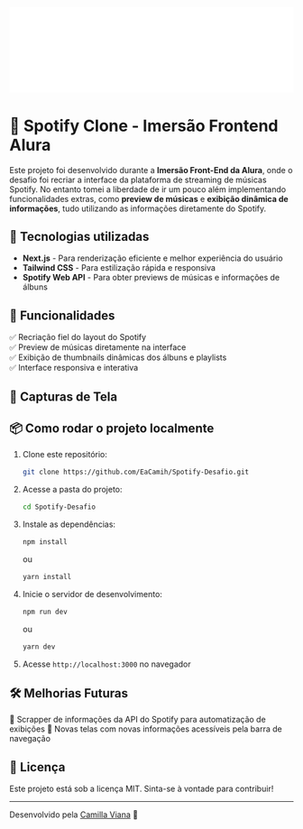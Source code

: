 <img src="./public/logo-spotify.png" alt="exemplo imagem">

# 🎵 Spotify Clone - Imersão Frontend Alura

Este projeto foi desenvolvido durante a **Imersão Front-End da Alura**, onde o desafio foi recriar a interface da plataforma de streaming de músicas Spotify. No entanto tomei a liberdade de ir um pouco além implementando funcionalidades extras, como **preview de músicas** e **exibição dinâmica de informações**, tudo utilizando as informações diretamente do Spotify.

## 🚀 Tecnologias utilizadas

- **Next.js** - Para renderização eficiente e melhor experiência do usuário  
- **Tailwind CSS** - Para estilização rápida e responsiva  
- **Spotify Web API** - Para obter previews de músicas e informações de álbuns 

## 🎨 Funcionalidades

✅ Recriação fiel do layout do Spotify  
✅ Preview de músicas diretamente na interface  
✅ Exibição de thumbnails dinâmicas dos álbuns e playlists  
✅ Interface responsiva e interativa

## 📸 Capturas de Tela

## 📦 Como rodar o projeto localmente

1. Clone este repositório:  
   ```sh
   git clone https://github.com/EaCamih/Spotify-Desafio.git
   ```
2. Acesse a pasta do projeto:  
   ```sh
   cd Spotify-Desafio
   ```
3. Instale as dependências:  
   ```sh
   npm install
   ```
   ou
   ```sh
   yarn install
   ```
4. Inicie o servidor de desenvolvimento:  
   ```sh
   npm run dev
   ```
   ou
   ```sh
   yarn dev
   ```
5. Acesse `http://localhost:3000` no navegador

## 🛠 Melhorias Futuras

🔹 Scrapper de informações da API do Spotify para automatização de exibições
🔹 Novas telas com novas informações acessíveis pela barra de navegação

## 📜 Licença

Este projeto está sob a licença MIT. Sinta-se à vontade para contribuir!

---
Desenvolvido pela [Camilla Viana](https://github.com/EaCamih) 💜
